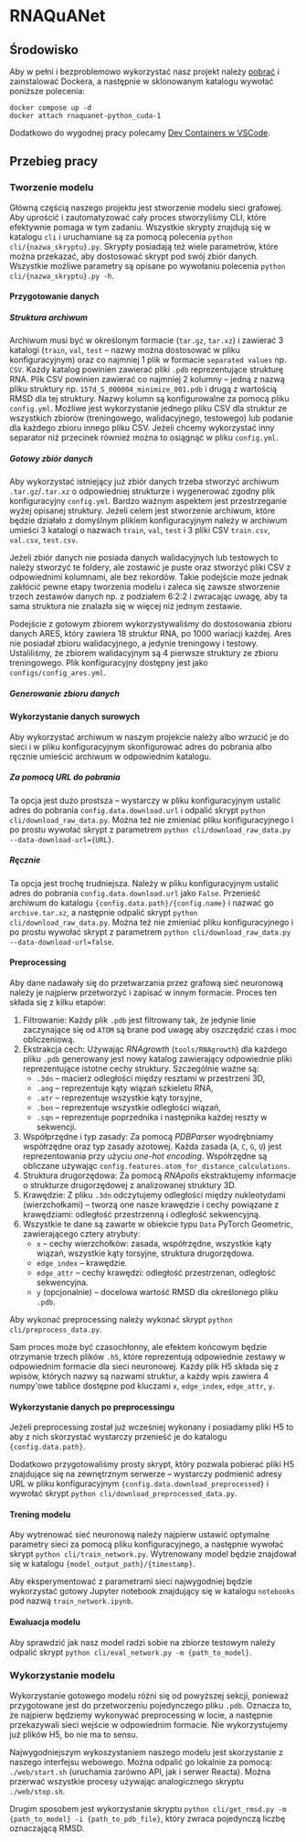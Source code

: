 # RNAQuANet
## Środowisko
Aby w pełni i bezproblemowo wykorzystać nasz projekt należy [pobrać](https://docs.docker.com/get-docker/) i zainstalować Dockera, a następnie w sklonowanym katalogu wywołać poniższe polecenia: 

    docker compose up -d
    docker attach rnaquanet-python_cuda-1

Dodatkowo do wygodnej pracy polecamy [Dev Containers w VSCode](https://code.visualstudio.com/docs/devcontainers/containers).

## Przebieg pracy
### Tworzenie modelu
Główną częścią naszego projektu jest stworzenie modelu sieci grafowej. Aby uprościć i zautomatyzować cały proces stworzyliśmy CLI, które efektywnie pomaga w tym zadaniu. Wszystkie skrypty znajdują się w katalogu `cli` i uruchamiane są za pomocą polecenia `python cli/{nazwa_skryptu}.py`. Skrypty posiadają też wiele parametrów, które można przekazać, aby dostosować skrypt pod swój zbiór danych. Wszystkie możliwe parametry są opisane po wywołaniu polecenia `python cli/{nazwa_skryptu}.py -h`.

#### Przygotowanie danych
##### Struktura archiwum
Archiwum musi być w określonym formacie (`tar.gz`, `tar.xz`) i zawierać 3 katalogi (`train`, `val`, `test` – nazwy można dostosować w pliku konfiguracyjnym) oraz co najmniej 1 plik w formacie `separated values` np. `CSV`. Każdy katalog powinien zawierać pliki `.pdb` reprezentujące strukturę RNA. Plik CSV powinien zawierać co najmniej 2 kolumny – jedną z nazwą pliku struktury np. `157d_S_000004_minimize_001.pdb` i drugą z wartością RMSD dla tej struktury. Nazwy kolumn są konfigurowalne za pomocą pliku `config.yml`. Możliwe jest wykorzystanie jednego pliku CSV dla struktur ze wszystkich zbiorów (treningowego, walidacyjnego, testowego) lub podanie dla każdego zbioru innego pliku CSV. Jeżeli chcemy wykorzystać inny separator niż przecinek również można to osiągnąć w pliku `config.yml`.

##### Gotowy zbiór danych
Aby wykorzystać istniejący już zbiór danych trzeba stworzyć archiwum `.tar.gz`/`.tar.xz` o odpowiedniej strukturze i wygenerować zgodny plik konfiguracyjny `config.yml`. Bardzo ważnym aspektem jest przestrzeganie wyżej opisanej struktury. Jeżeli celem jest stworzenie archiwum, które będzie działało z domyślnym plikiem konfiguracyjnym należy w archiwum umieści 3 katalogi o nazwach `train`, `val`, `test` i 3 pliki CSV `train.csv`, `val.csv`, `test.csv`. 

Jeżeli zbiór danych nie posiada danych walidacyjnych lub testowych to należy stworzyć te foldery, ale zostawić je puste oraz stworzyć pliki CSV z odpowiednimi kolumnami, ale bez rekordów. Takie podejście może jednak zakłócić pewne etapy tworzenia modelu i zaleca się zawsze stworzenie trzech zestawów danych np. z podziałem 6:2:2 i zwracając uwagę, aby ta sama struktura nie znalazła się w więcej niż jednym zestawie. 

Podejście z gotowym zbiorem wykorzystywaliśmy do dostosowania zbioru danych ARES, który zawiera 18 struktur RNA, po 1000 wariacji każdej. Ares nie posiadał zbioru walidacyjnego, a jedynie treningowy i testowy. Ustaliliśmy, że zbiorem walidacyjnym są 4 pierwsze struktury ze zbioru treningowego. Plik konfiguracyjny dostępny jest jako `configs/config_ares.yml`.

##### Generowanie zbioru danych
<!-- TODO: Tutaj może niech Bartek coś napisze o przebiegu, podziale, przygotowywaniu archiwum i potencjalną automatyzacją tego procesu i umieszczeniu w repozytorium kroków reprodukcji – dla mnie najważniejsze jest, że otrzymaliśmy archiwum, które jest w idealnym formacie pod domyślny plik konfiguracyjny -->

#### Wykorzystanie danych surowych
Aby wykorzystać archiwum w naszym projekcie należy albo wrzucić je do sieci i w pliku konfiguracyjnym skonfigurować adres do pobrania albo ręcznie umieścić archiwum w odpowiednim katalogu.

##### Za pomocą URL do pobrania
Ta opcja jest dużo prostsza – wystarczy w pliku konfiguracyjnym ustalić adres do pobrania `config.data.download.url` i odpalić skrypt `python cli/download_raw_data.py`. Można też nie zmieniać pliku konfiguracyjnego i po prostu wywołać skrypt z parametrem `python cli/download_raw_data.py --data-download-url={URL}`.

##### Ręcznie
Ta opcja jest trochę trudniejsza. Należy w pliku konfiguracyjnym ustalić adres do pobrania `config.data.download.url` jako `False`. Przenieść archiwum do katalogu `{config.data.path}/{config.name}` i nazwać go `archive.tar.xz`, a następnie odpalić skrypt `python cli/download_raw_data.py`. Można też nie zmieniać pliku konfiguracyjnego i po prostu wywołać skrypt z parametrem `python cli/download_raw_data.py --data-download-url=false`.

#### Preprocessing
Aby dane nadawały się do przetwarzania przez grafową sieć neuronową należy je najpierw przetworzyć i zapisać w innym formacie. Proces ten składa się z kilku etapów:

1. Filtrowanie: Każdy plik `.pdb` jest filtrowany tak, że jedynie linie zaczynające się od `ATOM` są brane pod uwagę aby oszczędzić czas i moc obliczeniową.
2. Ekstrakcja cech: Używając *RNAgrowth* (`tools/RNAgrowth`) dla każdego pliku `.pdb` generowany jest nowy katalog zawierający odpowiednie pliki reprezentujące istotne cechy struktury. Szczególnie ważne są:
   * `.3dn` – macierz odległości między resztami w przestrzeni 3D,
   * `.ang` – reprezentuje kąty wiązań szkieletu RNA,
   * `.atr` – reprezentuje wszystkie kąty torsyjne,
   * `.bon` – reprezentuje wszystkie odległości wiązań,
   * `.sqn` – reprezentuje poprzednika i następnika każdej reszty w sekwencji.
3. Współprzędne i typ zasady: Za pomocą *PDBParser* wyodrębniamy współrzędne oraz typ zasady azotowej. Każda zasada (`A`, `C`, `G`, `U`) jest reprezentowania przy użyciu *one-hot encoding*. Współrzędne są obliczane używając `config.features.atom_for_distance_calculations`.
4. Struktura drugorzędowa: Za pomocą *RNApolis* ekstraktujemy informacje o strukturze drugorzędowej z analizowanej struktury 3D.
5. Krawędzie: Z pliku `.3dn` odczytujemy odległości między nukleotydami (wierzchołkami) – tworzą one nasze krawędzie i cechy powiązane z krawędziami: odległość przestrzenną i odległość sekwencyjną.
6. Wszystkie te dane są zawarte w obiekcie typu `Data` PyTorch Geometric, zawierającego cztery atrybuty:
   * `x` – cechy wierzchołków: zasada, współrzędne, wszystkie kąty wiązań, wszystkie kąty torsyjne, struktura drugorzędowa.
   * `edge_index` – krawędzie.
   * `edge_attr` – cechy krawędzi: odległość przestrzenan, odległość sekwencyjna.
   * `y` (opcjonalnie) – docelowa wartość RMSD dla określonego pliku `.pdb`.

Aby wykonać preprocessing należy wykonać skrypt `python cli/preprocess_data.py`.

Sam proces może być czasochłonny, ale efektem końcowym będzie otrzymanie trzech plików `.h5`, które reprezentują odpowiednie zestawy w odpowiednim formacie dla sieci neuronowej. Każdy plik H5 składa się z wpisów, których nazwy są nazwami struktur, a każdy wpis zawiera 4 numpy'owe tablice dostępne pod kluczami `x`, `edge_index`, `edge_attr`, `y`.

#### Wykorzystanie danych po preprocessingu
Jeżeli preprocessing został już wcześniej wykonany i posiadamy pliki H5 to aby z nich skorzystać wystarczy przenieść je do katalogu `{config.data.path}`.

Dodatkowo przygotowaliśmy prosty skrypt, który pozwala pobierać pliki H5 znajdujące się na zewnętrznym serwerze – wystarczy podmienić adresy URL w pliku konfiguracyjnym `{config.data.download_preprocessed}` i wywołać skrypt `python cli/download_preprocessed_data.py`.

#### Trening modelu
Aby wytrenować sieć neuronową należy najpierw ustawić optymalne parametry sieci za pomocą pliku konfiguracyjnego, a następnie wywołać skrypt `python cli/train_network.py`. Wytrenowany model będzie znajdował się w katalogu `{model_output_path}/{timestamp}`.

Aby eksperymentować z parametrami sieci najwygodniej będzie wykorzystać gotowy Jupyter notebook znajdujący się w katalogu `notebooks` pod nazwą `train_network.ipynb`. 

#### Ewaluacja modelu
Aby sprawdzić jak nasz model radzi sobie na zbiorze testowym należy odpalić skrypt `python cli/eval_network.py -m {path_to_model}`.

### Wykorzystanie modelu
Wykorzystanie gotowego modelu różni się od powyższej sekcji, ponieważ przygotowane jest do przetworzeniu pojedynczego pliku `.pdb`. Oznacza to, że najpierw będziemy wykonywać preprocessing w locie, a następnie przekazywali sieci wejście w odpowiednim formacie. Nie wykorzystujemy już plików H5, bo nie ma to sensu.

Najwygodniejszym wykoszystaniem naszego modelu jest skorzystanie z naszego interfejsu webowego<!-- TODO: URL -->. Można odpalić go lokalnie za pomocą: `./web/start.sh` (uruchamia zarówno API, jak i serwer Reacta). Można przerwać wszystkie procesy używając analogicznego skryptu `./web/stop.sh`.

Drugim sposobem jest wykorzystanie skryptu `python cli/get_rmsd.py -m {path_to_model} -i {path_to_pdb_file}`, który zwraca pojedynczą liczbę oznaczającą RMSD.

